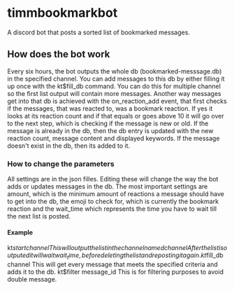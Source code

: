 # timmbookmarkbot
A discord bot that posts a sorted list of bookmarked messages. 

## How does the bot work
Every six hours, the bot outputs the whole db (bookmarked-messsage.db) in the specified channel.
You can add messages to this db by either filling it up once with the kt$fill_db command. You can do this for multiple channel so the first list output will contain more messages.
Another way messages get into that db is achieved with the on_reaction_add event, that first checks if the messages, that was reacted to, was a bookmark reaction. If yes it looks at its reaction count and if that equals or goes above 10 it will go over to the next step, which is checking if the message is new or old. 
If the message is already in the db, then the db entry is updated with the new reaction count, message content and displayed keywords.
If the message doesn't exist in the db, then its added to it.

### How to change the parameters
All settings are in the json filles. Editing these will change the way the bot adds or updates messages in the db. 
The most important settings are amount, which is the minimum amount of reactions a message should have to get into the db, the emoji to check for, which is currently the bookmark reaction and the wait_time which represents the time you have to wait till the next list is posted.

#### Example
kt$start channel
This will output the list in the channel named channel
After the list is outputed it will wait wait_time, before deleting the list and reposting it again.
kt$fill_db channel
This will get every message that meets the specified criteria and adds it to the db.
kt$filter message_id
This is for filtering purposes to avoid double message.
